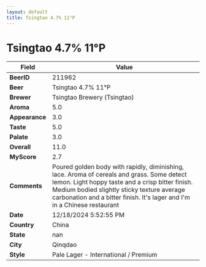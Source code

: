 ```yaml
---
layout: default
title: Tsingtao 4.7% 11°P
---
```


# Tsingtao 4.7% 11°P

| Field         | Value     |
|---------------|-----------|
| **BeerID** | 211962 |
| **Beer** | Tsingtao 4.7% 11°P |
| **Brewer** | Tsingtao Brewery (Tsingtao) |
| **Aroma** | 5.0 |
| **Appearance** | 3.0 |
| **Taste** | 5.0 |
| **Palate** | 3.0 |
| **Overall** | 11.0 |
| **MyScore** | 2.7 |
| **Comments** | Poured golden body with rapidly, diminishing, lace. Aroma of cereals and grass. Some detect lemon. Light hoppy taste and a crisp bitter finish.  Medium bodied slightly sticky texture average carbonation and a bitter finish.  It's lager and I'm in a Chinese restaurant  |
| **Date** | 12/18/2024 5:52:55 PM |
| **Country** | China |
| **State** | nan |
| **City** | Qinqdao |
| **Style** | Pale Lager - International / Premium |
